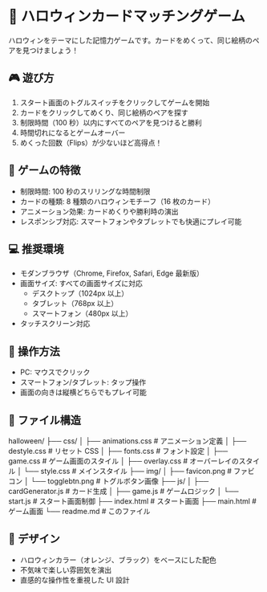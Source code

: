 # 🎃 ハロウィンカードマッチングゲーム

ハロウィンをテーマにした記憶力ゲームです。カードをめくって、同じ絵柄のペアを見つけましょう！

## 🎮 遊び方

1. スタート画面のトグルスイッチをクリックしてゲームを開始
2. カードをクリックしてめくり、同じ絵柄のペアを探す
3. 制限時間（100 秒）以内にすべてのペアを見つけると勝利
4. 時間切れになるとゲームオーバー
5. めくった回数（Flips）が少ないほど高得点！

## 🌟 ゲームの特徴

- 制限時間: 100 秒のスリリングな時間制限
- カードの種類: 8 種類のハロウィンモチーフ（16 枚のカード）
- アニメーション効果: カードめくりや勝利時の演出
- レスポンシブ対応: スマートフォンやタブレットでも快適にプレイ可能

## 💻 推奨環境

- モダンブラウザ（Chrome, Firefox, Safari, Edge 最新版）
- 画面サイズ: すべての画面サイズに対応
  - デスクトップ（1024px 以上）
  - タブレット（768px 以上）
  - スマートフォン（480px 以上）
- タッチスクリーン対応

## 🎯 操作方法

- PC: マウスでクリック
- スマートフォン/タブレット: タップ操作
- 画面の向きは縦横どちらでもプレイ可能

## 📁 ファイル構造

halloween/
├── css/
│ ├── animations.css # アニメーション定義
│ ├── destyle.css # リセット CSS
│ ├── fonts.css # フォント設定
│ ├── game.css # ゲーム画面のスタイル
│ ├── overlay.css # オーバーレイのスタイル
│ └── style.css # メインスタイル
├── img/
│ ├── favicon.png # ファビコン
│ └── togglebtn.png # トグルボタン画像
├── js/
│ ├── cardGenerator.js # カード生成
│ ├── game.js # ゲームロジック
│ └── start.js # スタート画面制御
├── index.html # スタート画面
├── main.html # ゲーム画面
└── readme.md # このファイル

## 🎨 デザイン

- ハロウィンカラー（オレンジ、ブラック）をベースにした配色
- 不気味で楽しい雰囲気を演出
- 直感的な操作性を重視した UI 設計
